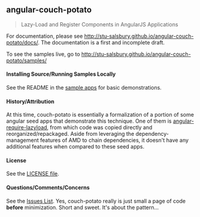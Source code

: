 ## angular-couch-potato
> Lazy-Load and Register Components in AngularJS Applications

For documentation, please see
<a href="http://stu-salsbury.github.io/angular-couch-potato/docs/" target="_blank">http://stu-salsbury.github.io/angular-couch-potato/docs/</a>.  The documentation is a first and incomplete draft.

To see the samples live, go to
<a href="http://stu-salsbury.github.io/angular-couch-potato/samples/" target="_blank">http://stu-salsbury.github.io/angular-couch-potato/samples/</a>


#### Installing Source/Running Samples Locally

See the README in the [sample apps](https://github.com/stu-salsbury/ng-couch-potato/tree/master/samples) for basic demonstrations.

#### History/Attribution

At this time, couch-potato is essentially a formalization of a portion of some angular seed apps that demonstrate this technique.  One of them is [angular-require-lazyload](https://github.com/szhanginrhythm/angular-require-lazyload), from which code was copied directly and reorganized/repackaged.  Aside from leveraging the dependency-management features of AMD to chain dependencies, it doesn't have any additional features when compared to these seed apps.

#### License

See the [LICENSE file](https://github.com/stu-salsbury/ng-couch-potato/blob/master/LICENSE).

#### Questions/Comments/Concerns

See the [Issues List](https://github.com/stu-salsbury/ng-couch-potato/issues).  Yes, couch-potato really is just small a page of code **before** minimization.  Short and sweet.  It's about the pattern...
